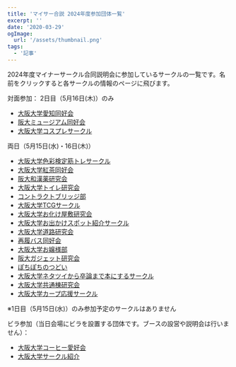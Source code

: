 ```yaml
---
title: 'マイサー合説 2024年度参加団体一覧'
excerpt: ''
date: '2020-03-29'
ogImage:
  url: '/assets/thumbnail.png'
tags:
  - '記事'
---
```

2024年度マイナーサークル合同説明会に参加しているサークルの一覧です。名前をクリックすると各サークルの情報のページに飛びます。  

対面参加：
2日目（5月16日(木)）のみ
- [大阪大学愛知同好会](/hp/circles/026)
- [阪大ミュージアム同好会](/hp/circles/027)
- [大阪大学コスプレサークル](/hp/circles/032)

両日（5月15日(水)・16日(木)）
- [大阪大学色彩検定筋トレサークル](/hp/circles/017)
- [大阪大学紅茶同好会](/hp/circles/016)
- [阪大和漢薬研究会](/hp/circles/002)
- [大阪大学トイレ研究会](/hp/circles/004)
- [コントラクトブリッジ部](/hp/circles/001)
- [大阪大学TCGサークル](/hp/circles/021)
- [大阪大学お化け屋敷研究会](/hp/circles/018)
- [大阪大学お出かけスポット紹介サークル](/hp/circles/028)
- [大阪大学道路研究会](/hp/circles/013)
- [再履バス同好会](/hp/circles/005)
- [大阪大学お嬢様部](/hp/circles/015)
- [阪大ガジェット研究会](/hp/circles/020)
- [ぽちぽちのつどい](/hp/circles/030)
- [大阪大学ネタツイから卒論まで本にするサークル](/hp/circles/025)
- [大阪大学共通棟研究会](/hp/circles/029)
- [大阪大学カープ応援サークル](/hp/circles/031)

※1日目（5月15日(水)）のみ参加予定のサークルはありません

ビラ参加（当日会場にビラを設置する団体です。ブースの設営や説明会は行いません）：
- [大阪大学コーヒー愛好会](/hp/circles/010)
- [大阪大学サークル紹介](/hp/circles/034)
